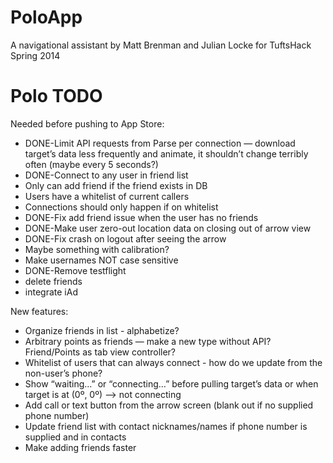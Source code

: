 PoloApp
=======

A navigational assistant by Matt Brenman and Julian Locke for TuftsHack Spring 2014

Polo TODO
=========

Needed before pushing to App Store:
* DONE-Limit API requests from Parse per connection — download target’s data less frequently and animate, it shouldn’t change terribly often (maybe every 5 seconds?)
* DONE-Connect to any user in friend list
* Only can add friend if the friend exists in DB
* Users have a whitelist of current callers
* Connections should only happen if on whitelist
* DONE-Fix add friend issue when the user has no friends
* DONE-Make user zero-out location data on closing out of arrow view
* DONE-Fix crash on logout after seeing the arrow
* Maybe something with calibration?
* Make usernames NOT case sensitive
* DONE-Remove testflight
* delete friends
* integrate iAd

New features:
* Organize friends in list - alphabetize?
* Arbitrary points as friends — make a new type without API? Friend/Points as tab view controller?
* Whitelist of users that can always connect - how do we update from the non-user’s phone?
* Show “waiting…” or “connecting…” before pulling target’s data or when target is at (0º, 0º) —> not connecting
* Add call or text button from the arrow screen (blank out if no supplied phone number)
* Update friend list with contact nicknames/names if phone number is supplied and in contacts
* Make adding friends faster